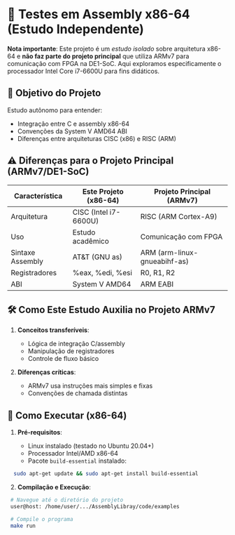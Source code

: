 # 📝 Testes em Assembly x86-64 (Estudo Independente)

**Nota importante**: Este projeto é um _estudo isolado_ sobre arquitetura x86-64 e **não faz parte do projeto principal** que utiliza ARMv7 para comunicação com FPGA na DE1-SoC. Aqui exploramos especificamente o processador Intel Core i7-6600U para fins didáticos.

## 🚧 Objetivo do Projeto

Estudo autônomo para entender:

- Integração entre C e assembly x86-64
- Convenções da System V AMD64 ABI
- Diferenças entre arquiteturas CISC (x86) e RISC (ARM)

## ⚠️ Diferenças para o Projeto Principal (ARMv7/DE1-SoC)

| Característica   | Este Projeto (x86-64) | Projeto Principal (ARMv7)    |
| ---------------- | --------------------- | ---------------------------- |
| Arquitetura      | CISC (Intel i7-6600U) | RISC (ARM Cortex-A9)         |
| Uso              | Estudo acadêmico      | Comunicação com FPGA         |
| Sintaxe Assembly | AT&T (GNU as)         | ARM (arm-linux-gnueabihf-as) |
| Registradores    | %eax, %edi, %esi      | R0, R1, R2                   |
| ABI              | System V AMD64        | ARM EABI                     |

## 🛠️ Como Este Estudo Auxilia no Projeto ARMv7

1. **Conceitos transferíveis**:

   - Lógica de integração C/assembly
   - Manipulação de registradores
   - Controle de fluxo básico

2. **Diferenças críticas**:
   - ARMv7 usa instruções mais simples e fixas
   - Convenções de chamada distintas

## 🚀 Como Executar (x86-64)

1. **Pré-requisitos**:

   - Linux instalado (testado no Ubuntu 20.04+)
   - Processador Intel/AMD x86-64
   - Pacote `build-essential` instalado:

```bash
  sudo apt-get update && sudo apt-get install build-essential
```

2. **Compilação e Execução**:

```bash
 # Navegue até o diretório do projeto
 user@host: /home/user/.../AssemblyLibray/code/examples
```

```bash
 # Compile o programa
 make run
```
